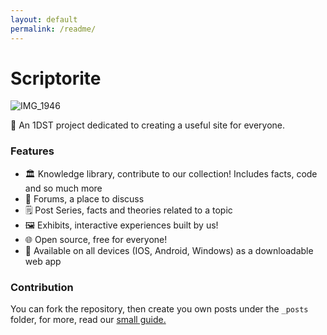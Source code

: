 ```yaml
---
layout: default
permalink: /readme/
---
```


# Scriptorite

![IMG_1946](https://scriptorite.github.io/SBanner.png)

📖 An 1DST project dedicated to creating a useful site for everyone. 

### Features
- 🏛️ Knowledge library, contribute to our collection! Includes facts, code and so much more
- 👥 Forums, a place to discuss
- 🗒️ Post Series, facts and theories related to a topic
- 🖼 Exhibits, interactive experiences built by us!
- 🌐 Open source, free for everyone!
- 📲 Available on all devices (IOS, Android, Windows) as a downloadable web app

### Contribution

You can fork the repository, then create you own posts under the ```_posts``` folder, for more, read our [small guide.](https://scriptorite.github.io/2024-05-03/tutorial-post)

